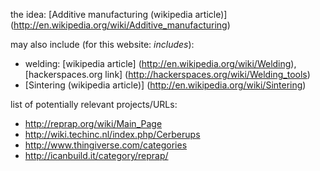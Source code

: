 the idea: [Additive manufacturing (wikipedia article)] (http://en.wikipedia.org/wiki/Additive_manufacturing)


may also include (for this website: *includes*):
- welding: [wikipedia article] (http://en.wikipedia.org/wiki/Welding), [hackerspaces.org link] (http://hackerspaces.org/wiki/Welding_tools)
- [Sintering (wikipedia article)] (http://en.wikipedia.org/wiki/Sintering)


list of potentially relevant projects/URLs:

- http://reprap.org/wiki/Main_Page
- http://wiki.techinc.nl/index.php/Cerberups
- http://www.thingiverse.com/categories
- http://icanbuild.it/category/reprap/
